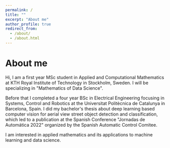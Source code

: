 ```yaml
---
permalink: /
title: ""
excerpt: "About me"
author_profile: true
redirect_from: 
  - /about/
  - /about.html
---
```

About me
======
Hi, I am a first year MSc student in Applied and Computational Mathematics at KTH Royal Institute of Technology in Stockholm, Sweden. I will be specializing in "Mathematics of Data Science". 

Before that I completed a four year BSc in Electrical Engineering focusing in Systems, Control and Robotics at the Universitat Politècnica de Catalunya in Barcelona, Spain. I did my bachelor's thesis about deep learning based computer vision for aerial view street object detection and classification, which led to a publication at the Spanish Conference "Jornadas de Automática 2022" organized by the Spanish Automatic Control Comitee.

I am interested in applied mathematics and its applications to machine learning and data science.
